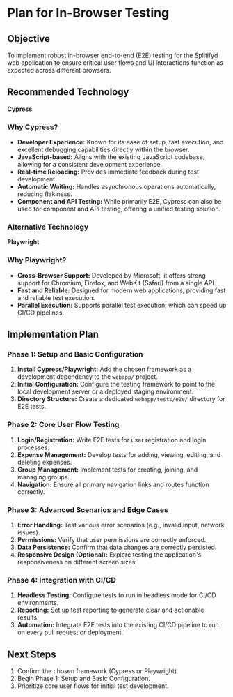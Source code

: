 # Plan for In-Browser Testing

## Objective
To implement robust in-browser end-to-end (E2E) testing for the Splitifyd web application to ensure critical user flows and UI interactions function as expected across different browsers.

## Recommended Technology
**Cypress**

### Why Cypress?
*   **Developer Experience:** Known for its ease of setup, fast execution, and excellent debugging capabilities directly within the browser.
*   **JavaScript-based:** Aligns with the existing JavaScript codebase, allowing for a consistent development experience.
*   **Real-time Reloading:** Provides immediate feedback during test development.
*   **Automatic Waiting:** Handles asynchronous operations automatically, reducing flakiness.
*   **Component and API Testing:** While primarily E2E, Cypress can also be used for component and API testing, offering a unified testing solution.

### Alternative Technology
**Playwright**

### Why Playwright?
*   **Cross-Browser Support:** Developed by Microsoft, it offers strong support for Chromium, Firefox, and WebKit (Safari) from a single API.
*   **Fast and Reliable:** Designed for modern web applications, providing fast and reliable test execution.
*   **Parallel Execution:** Supports parallel test execution, which can speed up CI/CD pipelines.

## Implementation Plan

### Phase 1: Setup and Basic Configuration
1.  **Install Cypress/Playwright:** Add the chosen framework as a development dependency to the `webapp/` project.
2.  **Initial Configuration:** Configure the testing framework to point to the local development server or a deployed staging environment.
3.  **Directory Structure:** Create a dedicated `webapp/tests/e2e/` directory for E2E tests.

### Phase 2: Core User Flow Testing
1.  **Login/Registration:** Write E2E tests for user registration and login processes.
2.  **Expense Management:** Develop tests for adding, viewing, editing, and deleting expenses.
3.  **Group Management:** Implement tests for creating, joining, and managing groups.
4.  **Navigation:** Ensure all primary navigation links and routes function correctly.

### Phase 3: Advanced Scenarios and Edge Cases
1.  **Error Handling:** Test various error scenarios (e.g., invalid input, network issues).
2.  **Permissions:** Verify that user permissions are correctly enforced.
3.  **Data Persistence:** Confirm that data changes are correctly persisted.
4.  **Responsive Design (Optional):** Explore testing the application's responsiveness on different screen sizes.

### Phase 4: Integration with CI/CD
1.  **Headless Testing:** Configure tests to run in headless mode for CI/CD environments.
2.  **Reporting:** Set up test reporting to generate clear and actionable results.
3.  **Automation:** Integrate E2E tests into the existing CI/CD pipeline to run on every pull request or deployment.

## Next Steps
1.  Confirm the chosen framework (Cypress or Playwright).
2.  Begin Phase 1: Setup and Basic Configuration.
3.  Prioritize core user flows for initial test development.
